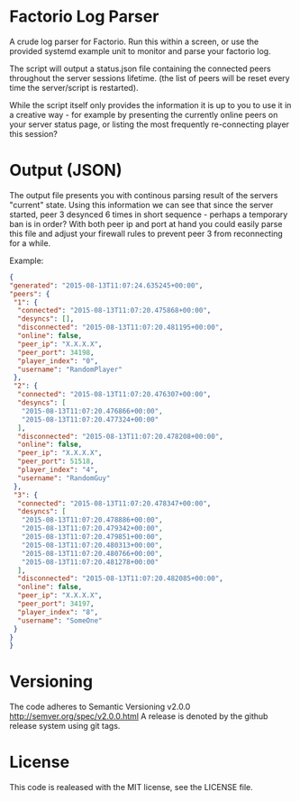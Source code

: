 # Factorio Log Parser
A crude log parser for Factorio.
Run this within a screen, or use the provided systemd example unit to monitor and parse your factorio log.

The script will output a status.json file containing the connected peers throughout the server sessions lifetime.
(the list of peers will be reset every time the server/script is restarted).

While the script itself only provides the information it is up to you to use it in a creative way - for example by presenting the currently online peers on your server status page, or listing the most frequently re-connecting player this session?

# Output (JSON)
The output file presents you with continous parsing result of the servers "current" state.
Using this information we can see that since the server started, peer 3 desynced 6 times in short sequence - perhaps a temporary ban is in order? With both peer ip and port at hand you could easily parse this file and adjust your firewall rules to prevent peer 3 from reconnecting for a while.

Example:
 ```JSON
{
 "generated": "2015-08-13T11:07:24.635245+00:00",
 "peers": {
  "1": {
   "connected": "2015-08-13T11:07:20.475868+00:00",
   "desyncs": [],
   "disconnected": "2015-08-13T11:07:20.481195+00:00",
   "online": false,
   "peer_ip": "X.X.X.X",
   "peer_port": 34198,
   "player_index": "0",
   "username": "RandomPlayer"
  },
  "2": {
   "connected": "2015-08-13T11:07:20.476307+00:00",
   "desyncs": [
    "2015-08-13T11:07:20.476866+00:00",
    "2015-08-13T11:07:20.477324+00:00"
   ],
   "disconnected": "2015-08-13T11:07:20.478208+00:00",
   "online": false,
   "peer_ip": "X.X.X.X",
   "peer_port": 51518,
   "player_index": "4",
   "username": "RandomGuy"
  },
  "3": {
   "connected": "2015-08-13T11:07:20.478347+00:00",
   "desyncs": [
    "2015-08-13T11:07:20.478886+00:00",
    "2015-08-13T11:07:20.479342+00:00",
    "2015-08-13T11:07:20.479851+00:00",
    "2015-08-13T11:07:20.480313+00:00",
    "2015-08-13T11:07:20.480766+00:00",
    "2015-08-13T11:07:20.481278+00:00"
   ],
   "disconnected": "2015-08-13T11:07:20.482085+00:00",
   "online": false,
   "peer_ip": "X.X.X.X",
   "peer_port": 34197,
   "player_index": "8",
   "username": "SomeOne"
  }
 }
}
```

# Versioning
The code adheres to Semantic Versioning v2.0.0 http://semver.org/spec/v2.0.0.html
A release is denoted by the github release system using git tags.

# License
This code is realeased with the MIT license, see the LICENSE file.
